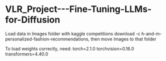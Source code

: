 # VLR_Project---Fine-Tuning-LLMs-for-Diffusion

Load data in Images folder with kaggle competitions download -c h-and-m-personalized-fashion-recommendations, then move Images to that folder

To load weights correctly, need:
torch=2.1.0
torchvision=0.16.0
transformers=4.40.0
